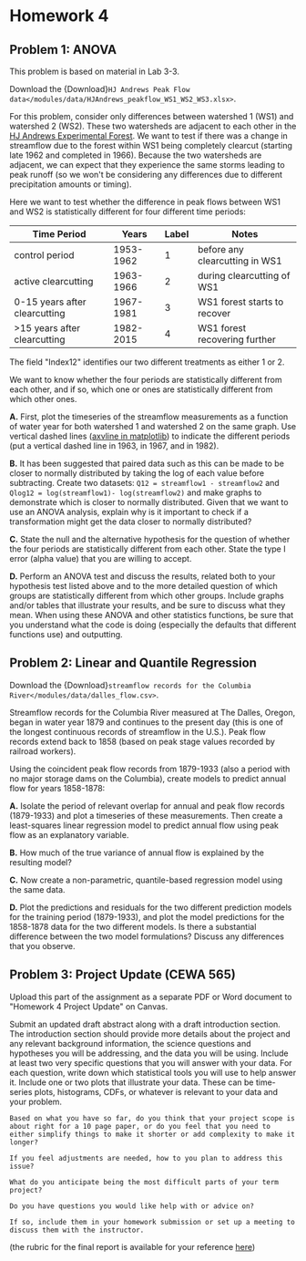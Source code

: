 # Homework 4

## Problem 1: ANOVA

This problem is based on material in Lab 3-3.

Download the {Download}`HJ Andrews Peak Flow data</modules/data/HJAndrews_peakflow_WS1_WS2_WS3.xlsx>`.

For this problem, consider only differences between watershed 1 (WS1) and watershed 2 (WS2). These two watersheds are adjacent to each other in the [HJ Andrews Experimental Forest](https://andrewsforest.oregonstate.edu/). We want to test if there was a change in streamflow due to the forest within WS1 being completely clearcut (starting late 1962 and completed in 1966). Because the two watersheds are adjacent, we can expect that they experience the same storms leading to peak runoff (so we won't be considering any differences due to different precipitation amounts or timing). 

Here we want to test whether the difference in peak flows between WS1 and WS2 is statistically different for four different time periods:

| Time Period | Years | Label | Notes |
| ----------- | --------------- | --------------- | --------------- |
| control period | 1953-1962 | 1 | before any clearcutting in WS1 |
| active clearcutting | 1963-1966 | 2 | during clearcutting of WS1 |
| 0-15 years after clearcutting | 1967-1981 | 3 | WS1 forest starts to recover |
| >15 years after clearcutting | 1982-2015 | 4 | WS1 forest recovering further |

The field "Index12" identifies our two different treatments as either 1 or 2.

We want to know whether the four periods are statistically different from each other, and if so, which one or ones are statistically different from which other ones.

 **A.** First, plot the timeseries of the streamflow measurements as a function of water year for both watershed 1 and watershed 2 on the same graph. Use vertical dashed lines ([axvline in matplotlib](https://matplotlib.org/3.1.1/api/_as_gen/matplotlib.pyplot.axvline.html)) to indicate the different periods (put a vertical dashed line in 1963, in 1967, and in 1982).
 
 **B.** It has been suggested that paired data such as this can be made to be closer to normally distributed by taking the log of each value before subtracting. Create two datasets: `Q12 = streamflow1 - streamflow2` and `Qlog12 = log(streamflow1)- log(streamflow2)` and make graphs to demonstrate which is closer to normally distributed. Given that we want to use an ANOVA analysis, explain why is it important to check if a transformation might get the data closer to normally distributed?
 
 **C.** State the null and the alternative hypothesis for the question of whether the four periods are statistically different from each other. State the type I error (alpha value) that you are willing to accept.
 
 **D.** Perform an ANOVA test and discuss the results, related both to your hypothesis test listed above and to the more detailed question of which groups are statistically different from which other groups. Include graphs and/or tables that illustrate your results, and be sure to discuss what they mean. When using these ANOVA and other statistics functions, be sure that you understand what the code is doing (especially the defaults that different functions use) and outputting.
 

## Problem 2: Linear and Quantile Regression

Download the {Download}`streamflow records for the Columbia River</modules/data/dalles_flow.csv>`.
 
Streamflow records for the Columbia River measured at The Dalles, Oregon, began in water year 1879 and continues to the present day (this is one of the longest continuous records of streamflow in the U.S.). Peak flow records extend back to 1858 (based on peak stage values recorded by railroad workers). 

Using the coincident peak flow records from 1879-1933 (also a period with no major storage dams on the Columbia), create models to predict annual flow for years 1858-1878:

 **A.** Isolate the period of relevant overlap for annual and peak flow records (1879-1933) and plot a timeseries of these measurements. Then create a least-squares linear regression model to predict annual flow using peak flow as an explanatory variable.
 
 **B.** How much of the true variance of annual flow is explained by the resulting model?
 
 **C.** Now create a non-parametric, quantile-based regression model using the same data.
 
 **D.** Plot the predictions and residuals for the two different prediction models for the training period (1879-1933), and plot the model predictions for the 1858-1878 data for the two different models. Is there a substantial difference between the two model formulations? Discuss any differences that you observe.
 

## Problem 3: Project Update (CEWA 565)

Upload this part of the assignment as a separate PDF or Word document to "Homework 4 Project Update" on Canvas.

Submit an updated draft abstract along with a draft introduction section. The introduction section should provide more details about the project and any relevant background information, the science questions and hypotheses you will be addressing, and the data you will be using. Include at least two very specific questions that you will answer with your data. For each question, write down which statistical tools you will use to help answer it.  Include one or two plots that illustrate your data. These can be time-series plots, histograms, CDFs, or whatever is relevant to your data and your problem.

```{note}
Based on what you have so far, do you think that your project scope is about right for a 10 page paper, or do you feel that you need to either simplify things to make it shorter or add complexity to make it longer? 

If you feel adjustments are needed, how to you plan to address this issue? 

What do you anticipate being the most difficult parts of your term project? 

Do you have questions you would like help with or advice on? 

If so, include them in your homework submission or set up a meeting to discuss them with the instructor.
```

(the rubric for the final report is available for your reference [here](/overview/b-project.md))
